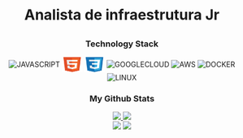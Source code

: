 </div>

<h1 align="center">
 Analista de infraestrutura Jr</h1>

##

<h3 align="center">Technology Stack</h3>
  <div align="center">
 <img align="center" alt="JAVASCRIPT" height="30" width="40" <img src="https://cdn.jsdelivr.net/gh/devicons/devicon/icons/javascript/javascript-original.svg" />
  <img align="center" alt="HTML" height="30" width="40" src="https://raw.githubusercontent.com/devicons/devicon/master/icons/html5/html5-original.svg">
  <img align="center" alt="CSS" height="30" width="40" src="https://raw.githubusercontent.com/devicons/devicon/master/icons/css3/css3-original.svg">
 <img align="center" alt="GOOGLECLOUD" height="30" width="40" 
src="https://cdn.jsdelivr.net/gh/devicons/devicon/icons/googlecloud/googlecloud-original.svg" />
 <img align="center" alt="AWS" height="30" width="40" 
src="https://cdn.jsdelivr.net/gh/devicons/devicon/icons/amazonwebservices/amazonwebservices-original-wordmark.svg"
  <img align="center" alt="Postgres" height="30" width="40"  src="https://cdn.jsdelivr.net/gh/devicons/devicon/icons/postgresql/postgresql-original.svg" /> 
 <img align="center" alt="DOCKER" height="30" width="40" 
src="https://cdn.jsdelivr.net/gh/devicons/devicon/icons/docker/docker-original.svg" />
 <img align="center" alt="LINUX" height="30" width="40" <img src="https://cdn.jsdelivr.net/gh/devicons/devicon/icons/linux/linux-original.svg" />
 
<div align="center">

  <h3 align="center">My Github Stats</h3>
  <a href="https://github.com/diegombtavares">
  <img height="140em" src="https://github-readme-stats.vercel.app/api?username=diegombtavares&show_icons=true&theme=tokyonight&include_all_commits=true&count_private=true"/>
  <img height="140em" src="https://github-readme-stats.vercel.app/api/top-langs/?username=diegombtavares&layout=compact&langs_count=7&theme=tokyonight"/>
   
<div align="center"> 
  <a href = "mailto:diegotavares.infra@gmail.com"><img src="https://img.shields.io/badge/Gmail-D14836?style=for-the-badge&logo=gmail&logoColor=white" target="_blank"></a>
  <a href="https://www.linkedin.com/in/dev-diegombtavares/" target="_blank"><img src="https://img.shields.io/badge/-LinkedIn-%230077B5?style=for-the-badge&logo=linkedin&logoColor=white" target="_blank"></a> 

</div>
